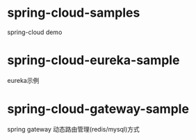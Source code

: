 # spring-cloud-samples
spring-cloud demo
# spring-cloud-eureka-sample
eureka示例
# spring-cloud-gateway-sample
spring gateway 动态路由管理(redis/mysql)方式